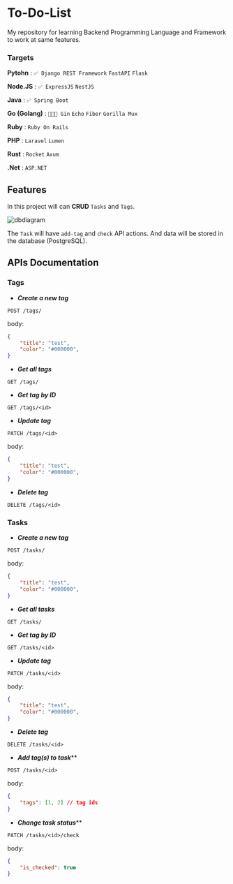 # To-Do-List

My repository for learning Backend Programming Language and Framework to work at same features.

### Targets

**Pytohn** : `✅ Django REST Framework` `FastAPI` `Flask`

**Node.JS** : `✅ ExpressJS` `NestJS`

**Java** : `✅ Spring Boot`

**Go (Golang)** : `👨🏻‍💻 Gin` `Echo` `Fiber` `Gorilla Mux`

**Ruby** : `Ruby On Rails`

**PHP** : `Laravel` `Lumen`

**Rust** : `Rocket` `Axum`

**.Net** : `ASP.NET`


## Features

In this project will can **CRUD** `Tasks` and `Tags`.


![dbdiagram](https://i.ibb.co/b7FGtGF/c3f0fd4f-e3d0-4a46-bf2b-3ebdcf9e078d.jpg)

The `Task` will have `add-tag` and `check` API actions.
And data will be stored in the database (PostgreSQL).


## APIs Documentation

### Tags

- ***Create a new tag***
```http
POST /tags/
```
body:
```json
{
    "title": "test",
    "color": "#000000",
}
```

- ***Get all tags***
```http
GET /tags/
```

- ***Get tag by ID***
```http
GET /tags/<id>
```

- ***Update tag***
```http
PATCH /tags/<id>
```
body:
```json
{
    "title": "test",
    "color": "#000000",
}
```

- ***Delete tag***
```http
DELETE /tags/<id>
```

### Tasks

- ***Create a new tag***
```http
POST /tasks/
```
body:
```json
{
    "title": "test",
    "color": "#000000",
}
```

- ***Get all tasks***
```http
GET /tasks/
```

- ***Get tag by ID***
```http
GET /tasks/<id>
```

- ***Update tag***
```http
PATCH /tasks/<id>
```
body:
```json
{
    "title": "test",
    "color": "#000000",
}
```

- ***Delete tag***
```http
DELETE /tasks/<id>
```

- ***Add tag(s) to task*****
```http
POST /tasks/<id>
```
body:
```json
{
    "tags": [1, 2] // tag ids
}
```

- ***Change task status*****
```http
PATCH /tasks/<id>/check
```
body:
```json
{
    "is_checked": true
}
```
